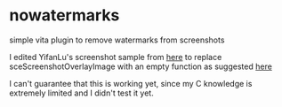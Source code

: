# nowatermarks
simple vita plugin to remove watermarks from screenshots

I edited YifanLu's screenshot sample from [here](https://github.com/yifanlu/taiHEN/blob/master/USAGE.md#advanced-usage) to replace sceScreenshotOverlayImage with an empty function as suggested [here](https://www.reddit.com/r/vitahacks/comments/624902/getting_rid_of_screenshot_watermarks/dfjofc1/)

I can't guarantee that this is working yet, since my C knowledge is extremely limited and I didn't test it yet.
